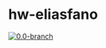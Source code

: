 # hw-eliasfano
[![0.0-branch](https://circleci.com/gh/haskell-works/hw-eliasfano/tree/0.0-branch.svg?style=svg)](https://circleci.com/gh/haskell-works/hw-eliasfano/tree/0.0-branch)

